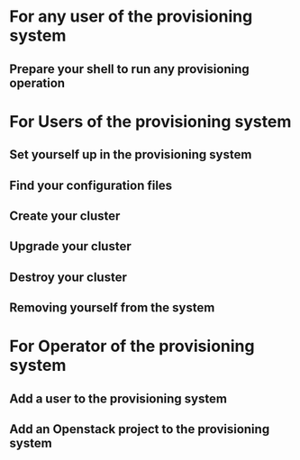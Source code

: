# For any user of the provisioning system

## Prepare your shell to run any provisioning operation

# For Users of the provisioning system

## Set yourself up in the provisioning system

## Find your configuration files

## Create your cluster

## Upgrade your cluster

## Destroy your cluster

## Removing yourself from the system

# For Operator of the provisioning system

## Add a user to the provisioning system

## Add an Openstack project to the provisioning system
